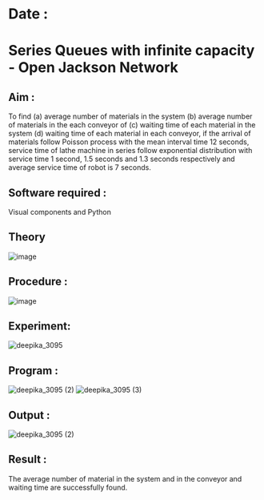 # Date : 
# Series Queues with infinite capacity - Open Jackson Network

## Aim :
To find (a) average number of materials in the system (b) average number of materials in the each conveyor of (c) waiting time of each material in the system (d) waiting time of each material in each conveyor, if the arrival  of materials follow Poisson process with the mean interval time 12 seconds, service time of  lathe machine in series follow exponential distribution  with service time  1 second, 1.5 seconds and 1.3 seconds respectively and average service time of robot is 7 seconds.

## Software required :
Visual components and Python

## Theory

![image](https://user-images.githubusercontent.com/103921593/203239736-7b81f599-71a8-4ae7-b63e-5d98acd9ea54.png)


## Procedure :

![image](https://user-images.githubusercontent.com/103921593/203239789-bc870dce-6727-487b-a0e2-4fc3f5114889.png)


## Experiment:
![deepika_3095](https://github.com/deepika3095/Open-Jacson-Networks/assets/151625159/9875e508-8f7a-4a46-9882-d9527008d4bd)


## Program :

![deepika_3095 (2)](https://github.com/deepika3095/Open-Jacson-Networks/assets/151625159/f90202f5-6be5-4292-b24a-16f0d52a6c21)
![deepika_3095 (3)](https://github.com/deepika3095/Open-Jacson-Networks/assets/151625159/cec2f26c-808c-4627-946a-a4c6af58da5e)


## Output :
![deepika_3095 (2)](https://github.com/deepika3095/Open-Jacson-Networks/assets/151625159/402bd22b-bc49-427d-860a-341241bf8e54)


## Result :
The average number of material in the system and in the conveyor and waiting time are successfully found.
